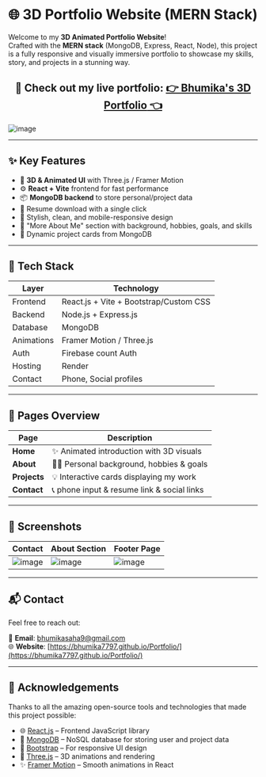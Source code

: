 # 🌐 3D Portfolio Website (MERN Stack)

Welcome to my **3D Animated Portfolio Website**!  
Crafted with the **MERN stack** (MongoDB, Express, React, Node), this project is a fully responsive and visually immersive portfolio to showcase my skills, story, and projects in a stunning way.

<h2 align="center">🚀 Check out my live portfolio: <a href="https://bhumika7797.github.io/Portfolio/" target="_blank">👉 <strong>Bhumika's 3D Portfolio</strong> 👈</a></h2>

![image](https://github.com/user-attachments/assets/509aed99-e0a4-477c-a981-034abea6d8eb)


---

## ✨ Key Features

- 🎨 **3D & Animated UI** with Three.js / Framer Motion
- ⚙️ **React + Vite** frontend for fast performance
- 📦 **MongoDB backend** to store personal/project data
- 📄 Resume download with a single click
- 🌈 Stylish, clean, and mobile-responsive design
- 💬 "More About Me" section with background, hobbies, goals, and skills
- 🔄 Dynamic project cards from MongoDB

---

## 🧰 Tech Stack

| Layer     | Technology               |
|-----------|---------------------------|
| Frontend  | React.js + Vite + Bootstrap/Custom CSS |
| Backend   | Node.js + Express.js      |
| Database  | MongoDB                   |
| Animations| Framer Motion / Three.js |
| Auth      | Firebase count Auth       |
| Hosting   | Render                    |
| Contact   | Phone, Social profiles     |

---

## 🎯 Pages Overview

| Page        | Description                                  |
|-------------|----------------------------------------------|
| **Home**    | ✨ Animated introduction with 3D visuals       |
| **About**   | 🧑‍💼 Personal background, hobbies & goals       |
| **Projects**| 💡 Interactive cards displaying my work       |
| **Contact** | 📞  phone input & resume link & social links |

---

## 📸 Screenshots

| Contact                             | About Section                          | Footer Page                            |
|--------------------------------------|----------------------------------------|--------------------------------------|
| ![image](https://github.com/user-attachments/assets/7eb18fd3-0422-424c-bb53-e374cc06a96b) | ![image](https://github.com/user-attachments/assets/07fadc95-a2b8-4df2-822d-670007c8aeed) |![image](https://github.com/user-attachments/assets/31d43870-8230-4067-9889-a407a8a2e038) |

---
## 📬 Contact

Feel free to reach out:

📧 **Email**: [bhumikasaha9@gmail.com](mailto:bhumikasaha9@gmail.com)  
🌐 **Website**: [https://bhumika7797.github.io/Portfolio/](https://bhumika7797.github.io/Portfolio/)  

---

## 💖 Acknowledgements

Thanks to all the amazing open-source tools and technologies that made this project possible:

- 🌐 [React.js](https://reactjs.org/) – Frontend JavaScript library
- 🧠 [MongoDB](https://www.mongodb.com/) – NoSQL database for storing user and project data
- 💅 [Bootstrap](https://getbootstrap.com/) – For responsive UI design
- 🧊 [Three.js](https://threejs.org/) – 3D animations and rendering
- ✨ [Framer Motion](https://www.framer.com/motion/) – Smooth animations in React

